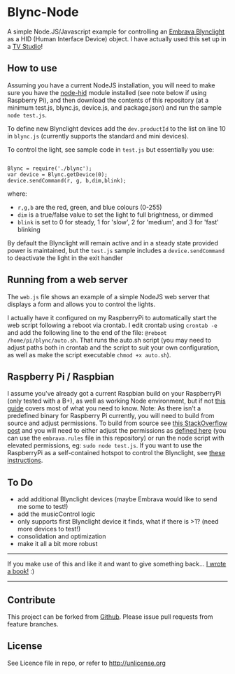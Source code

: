 # Blync-Node

A simple Node.JS/Javascript example for controlling an [Embrava Blynclight](https://amzn.to/2BWTuGw) as a HID (Human Interface Device) object. I have actually used this set up in a [TV Studio](http://offbeatmammal.com/2018/08/28/pi-and-blyncing-lights/)!

How to use
----------
Assuming you have a current NodeJS installation, you will need to make sure you have the [node-hid](https://github.com/node-hid/node-hid) module installed (see note below if using Raspberry Pi), and then download the contents of this repository (at a minimum test.js, blync.js, device.js, and package.json) and run the sample <code>node test.js</code>.

To define new Blynclight devices add the <code>dev.productId</code> to the list on line 10 in <code>blync.js</code> (currently supports the standard and mini devices).

To control the light, see sample code in <code>test.js</code> but essentially you use:

<code>
Blync = require('./blync');
var device = Blync.getDevice(0);
device.sendCommand(r, g, b,dim,blink);
</code>

where:
* <code>r,g,b</code> are the red, green, and blue colours (0-255)
* <code>dim</code> is a true/false value to set the light to full brightness, or dimmed
* <code>blink</code> is set to 0 for steady, 1 for 'slow', 2 for 'medium', and 3 for 'fast' blinking

By default the Blynclight will remain active and in a steady state provided power is maintained, but the <code>test.js</code> sample includes a <code>device.sendCommand</code> to deactivate the light in the exit handler

Running from a web server
----------

The <code>web.js</code> file shows an example of a simple NodeJS web server that displays a form and allows you to control the lights.

I actually have it configured on my RaspberryPi to automatically start the web script following a reboot via crontab. I edit crontab using <code>crontab -e</code> and add the following line to the end of the file:
<code>@reboot /home/pi/blync/auto.sh</code>. That runs the auto.sh script (you may need to adjust paths both in crontab and the script to suit your own configuration, as well as make the script executable <code>chmod +x auto.sh</code>).

Raspberry Pi / Raspbian
----------
I assume you've already got a current Raspbian build on your RaspberryPi (only tested with a B+), as well as working Node environment, but if not [this guide](http://thisdavej.com/beginners-guide-to-installing-node-js-on-a-raspberry-pi/) covers most of what you need to know.
Note: As there isn't a predefined binary for Raspberry Pi currently, you will need to build from source and adjust permissions. To build from source see [this StackOverflow post](https://stackoverflow.com/a/23628625/1569675) and you will need to either adjust the permissions as [defined here](https://github.com/node-hid/node-hid#udev-device-permissions) (you can use the <code>embrava.rules</code> file in this repository) or run the node script with elevated permissions, eg: <code>sudo node test.js</code>.
If you want to use the RaspberryPi as a self-contained hotspot to control the Blynclight, see [these instructions](https://howtoraspberrypi.com/create-a-wi-fi-hotspot-in-less-than-10-minutes-with-pi-raspberry/).

To Do
----------
* add additional Blynclight devices (maybe Embrava would like to send me some to test!)
* add the musicControl logic
* only supports first Blynclight device it finds, what if there is >1? (need more devices to test!)
* consolidation and optimization 
* make it all a bit more robust

----------
If you make use of this and like it and want to give something back... [I wrote a book!](http://amzn.to/1SHjbLI) :)

----------

Contribute
----------
This project can be forked from
[Github](https://github.com/Offbeatmammal/blync-node). Please issue pull
requests from feature branches.

License
-------
See Licence file in repo, or refer to http://unlicense.org
